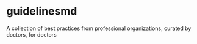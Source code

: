 # guidelinesmd
A collection of best practices from professional organizations, curated by doctors, for doctors
